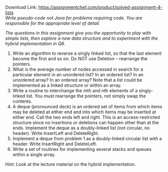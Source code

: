 Download Link: https://assignmentchef.com/product/solved-assignment-4-lists
<br>
<em>Write pseudo-code not Java for problems requiring code. You are responsible for the appropriate level of detail.</em>

<em>The questions in this assignment give you the opportunity to play with simple lists, then explore a new data structure and to experiment with the hybrid implementation in Q6. </em>

<ol>

 <li>Write an algorithm to reverse a singly linked list, so that the last element become the first and so on. Do NOT use Deletion – rearrange the pointers.</li>

 <li>What is the average number of nodes accessed in search for a particular element in an unordered list? In an ordered list? In an unordered array? In an ordered array? Note that a list could be implemented as a linked structure or within an array.</li>

 <li>Write a routine to interchange the <em>m</em>th and <em>n</em>th elements of a singly-linked list. You must rearrange the pointers, not simply swap the contents.</li>

 <li>A deque (pronounced deck) is an ordered set of items from which items may be deleted at either end and into which items may be inserted at either end. Call the two ends left and right. This is an access-restricted structure since no insertions or deletions can happen other than at the ends.  Implement the deque as a doubly-linked list (not circular, no header). Write InsertLeft and DeleteRight.</li>

 <li>Implement a deque from problem 1 as a doubly-linked circular list with a header. Write InsertRight and DeleteLeft.</li>

 <li>Write a set of routines for implementing several stacks and queues within a single array.</li>

</ol>

Hint: Look at the lecture material on the hybrid implementation.